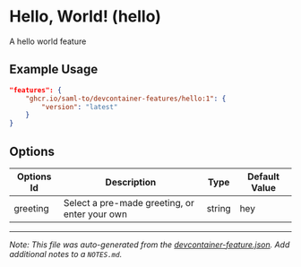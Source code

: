 
# Hello, World! (hello)

A hello world feature

## Example Usage

```json
"features": {
    "ghcr.io/saml-to/devcontainer-features/hello:1": {
        "version": "latest"
    }
}
```

## Options

| Options Id | Description | Type | Default Value |
|-----|-----|-----|-----|
| greeting | Select a pre-made greeting, or enter your own | string | hey |



---

_Note: This file was auto-generated from the [devcontainer-feature.json](https://github.com/saml-to/devcontainer-features/blob/main/src/hello/devcontainer-feature.json).  Add additional notes to a `NOTES.md`._
